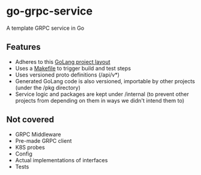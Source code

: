 go-grpc-service
===============

A template GRPC service in Go

Features
--------

* Adheres to this [GoLang project layout](https://github.com/golang-standards/project-layout)
* Uses a [Makefile](Makefile) to trigger build and test steps
* Uses versioned proto definitions (/api/v*)
* Generated GoLang code is also versioned, importable by other projects (under the /pkg directory)
* Service logic and packages are kept under /internal (to prevent other projects from depending on them in ways we didn't intend them to)

Not covered
-----------

* GRPC Middleware
* Pre-made GRPC client
* K8S probes
* Config
* Actual implementations of interfaces
* Tests
